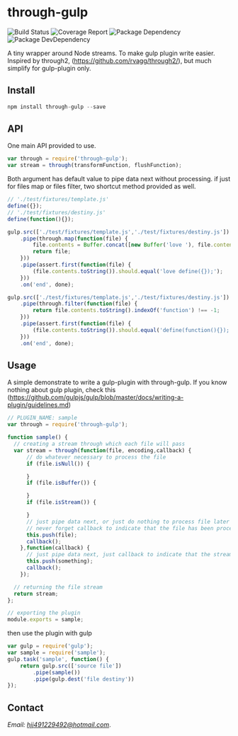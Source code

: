# through-gulp
![Build Status](https://img.shields.io/travis/bornkiller/through-gulp/master.svg?style=flat)
![Coverage Report](http://img.shields.io/coveralls/bornkiller/through-gulp.svg?style=flat)
![Package Dependency](https://david-dm.org/bornkiller/through-gulp.svg?style=flat)
![Package DevDependency](https://david-dm.org/bornkiller/through-gulp/dev-status.svg?style=flat)

A tiny wrapper around Node streams. To make gulp plugin write easier.
Inspired by through2, (https://github.com/rvagg/through2/), but much simplify
for gulp-plugin only.

## Install
```js
npm install through-gulp --save
```

## API
One main API provided to use.
```javascript
var through = require('through-gulp');
var stream = through(transformFunction, flushFunction);
```
Both argument has default value to pipe data next without processing.
if just for files map or files filter, two shortcut method provided as well.

```javascript
// './test/fixtures/template.js'
define({});
// './test/fixtures/destiny.js'
define(function(){});
```

```javascript
gulp.src(['./test/fixtures/template.js','./test/fixtures/destiny.js'])
    .pipe(through.map(function(file) {
        file.contents = Buffer.concat([new Buffer('love '), file.contents]);
        return file;
    }))
    .pipe(assert.first(function(file) {
        (file.contents.toString()).should.equal('love define({});');
    }))
    .on('end', done);
```

```javascript
gulp.src(['./test/fixtures/template.js','./test/fixtures/destiny.js'])
    .pipe(through.filter(function(file) {
        return file.contents.toString().indexOf('function') !== -1;
    }))
    .pipe(assert.first(function(file) {
        (file.contents.toString()).should.equal('define(function(){});');
    }))
    .on('end', done);
```

## Usage
A simple demonstrate to write a gulp-plugin with through-gulp.
If you know nothing about gulp plugin, check this
(https://github.com/gulpjs/gulp/blob/master/docs/writing-a-plugin/guidelines.md)


```javascript
// PLUGIN_NAME: sample
var through = require('through-gulp');

function sample() {
  // creating a stream through which each file will pass
  var stream = through(function(file, encoding,callback) {
  	  // do whatever necessary to process the file 
      if (file.isNull()) {

      }
      if (file.isBuffer()) {

      }
      if (file.isStream()) {

      }
      // just pipe data next, or just do nothing to process file later in flushFunction
      // never forget callback to indicate that the file has been processed.
      this.push(file);
      callback();
    },function(callback) {
      // just pipe data next, just callback to indicate that the stream's over
      this.push(something);
      callback();
    });

  // returning the file stream
  return stream;
};

// exporting the plugin 
module.exports = sample;
```

then use the plugin with gulp
```javascript
var gulp = require('gulp');
var sample = require('sample');
gulp.task('sample', function() {
	return gulp.src(['source file'])
	    .pipe(sample())
	    .pipe(gulp.dest('file destiny'))
});
```
## Contact
*Email: hjj491229492@hotmail.com*.
